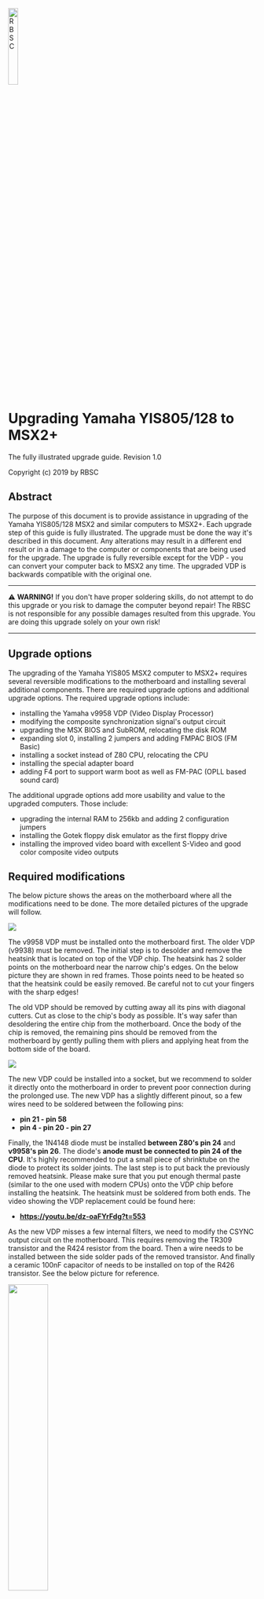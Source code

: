<div>
    <img src="Pics/RBSC.png" alt="RBSC"
    width="20%" height="20%"/>
</div>

# Upgrading Yamaha YIS805/128 to MSX2+

The fully illustrated upgrade guide. Revision 1.0

Copyright (c) 2019 by RBSC

## Abstract

The purpose of this document is to provide assistance in upgrading of the Yamaha YIS805/128 MSX2 and similar computers to MSX2+. Each upgrade step of this guide is fully illustrated. The upgrade must be done the way it's described in this document. Any alterations may result in a different end result or in a damage to the computer or components that are being used for the upgrade. The upgrade is fully reversible except for the VDP - you can convert your computer back to MSX2 any time. The upgraded VDP is backwards compatible with the original one.

---

:warning:
**WARNING!** If you don't have proper soldering skills, do not attempt to do this upgrade or you risk to damage the computer beyond repair! The RBSC is not responsible for any possible damages resulted from this upgrade. You are doing this upgrade solely on your own risk!

----

## Upgrade options

The upgrading of the Yamaha YIS805 MSX2 computer to MSX2+ requires several reversible modifications to the motherboard and installing several additional components. There are required upgrade options and additional upgrade options. The required upgrade options include:
-   installing the Yamaha v9958 VDP (Video Display Processor)
-   modifying the composite synchronization signal's output circuit 
-   upgrading the MSX BIOS and SubROM, relocating the disk ROM    
-   expanding slot 0, installing 2 jumpers and adding FMPAC BIOS (FM Basic)    
-   installing a socket instead of Z80 CPU, relocating the CPU    
-   installing the special adapter board    
-   adding F4 port to support warm boot as well as FM-PAC (OPLL based sound card)    

The additional upgrade options add more usability and value to the upgraded computers. Those include:
-   upgrading the internal RAM to 256kb and adding 2 configuration jumpers
-   installing the Gotek floppy disk emulator as the first floppy drive    
-   installing the improved video board with excellent S-Video and good color composite video outputs    

## Required modifications

The below picture shows the areas on the motherboard where all the modifications need to be done. The more detailed pictures of the upgrade will follow.

![](Pics/areas.jpg)

The v9958 VDP must be installed onto the motherboard first. The older VDP (v9938) must be removed. The initial step is to desolder and remove the heatsink that is located on top of the VDP chip. The heatsink has 2 solder points on the motherboard near the narrow chip's edges. On the below picture they are shown in red frames. Those points need to be heated so that the heatsink could be easily removed. Be careful not to cut your fingers with the sharp edges!

The old VDP should be removed by cutting away all its pins with diagonal cutters. Cut as close to the chip's body as possible. It's way safer than desoldering the entire chip from the motherboard. Once the body of the chip is removed, the remaining pins should be removed from the motherboard by gently pulling them with pliers and applying heat from the bottom side of the board.

![](Pics/vdp.jpg)

The new VDP could be installed into a socket, but we recommend to solder it directly onto the motherboard in order to prevent poor connection during the prolonged use. The new VDP has a slightly different pinout, so a few wires need to be soldered between the following pins:
-   **pin 21 - pin 58**    
-   **pin 4 - pin 20 - pin 27**

Finally, the 1N4148 diode must be installed **between Z80's pin 24** and **v9958's pin 26**. The diode's **anode must be connected to pin 24 of the CPU**. It's highly recommended to put a small piece of shrinktube on the diode to protect its solder joints. The last step is to put back the previously removed heatsink. Please make sure that you put enough thermal paste (similar to the one used with modern CPUs) onto the VDP chip before installing the heatsink. The heatsink must be soldered from both ends. The video showing the VDP replacement could be found here:
-   **https://youtu.be/dz-oaFYrFdg?t=553**  

As the new VDP misses a few internal filters, we need to modify the CSYNC output circuit on the motherboard. This requires removing the TR309 transistor and the R424 resistor from the board. Then a wire needs to be installed between the side solder pads of the removed transistor. And finally a ceramic 100nF capacitor of needs to be installed on top of the R426 transistor. See the below picture for reference.

<div>
    <img src="Pics/sync.jpg"
    width="40%" height="40%"/>
<div>

This concludes the installation of the new VDP chip. You might want to power up the computer to verify that the new chip produces the correct image before proceeding with the other modifications. If the picture doesn't appear, then check all connections or replace the VPD chip if necessary.

The next important step is to remove all old ROM chips from the motherboard. If you want the upgrade to be reversible, you might want to desolder these chips with hot air or with the desoldering pump. However, there's a risk of damaging the motherboard if it gets overheated. So you need to decide which way is better - to cut away the pins or to desolder the ROM chips. After removing the old ROM chips, you need to install five DIP28 sockets onto the motherboard for the new ROMs. In addition you need to install 100nF ceramic capacitor on C351 placeholder. And finally you need to install two 4-pin jumper pin headers and put 2 jumpers on them as shown on the below image. Those jumpers are needed to properly position the FMPAC BIOS in the computer's slot 0.

![](Pics/roms.jpg)

To complete the job you need to program 5 ROM chips with the necessary data using any EEPROM programmer. We recommend to use only the electrically erasable W27C512 EEPROM chips from Winbond. The chips on the above image are marked as 1,2,3,4 and 5. You need to write the data from the files with the corresponding names into the chips and put them into the sockets according to their numbering. The archive with the data is located here:

-   http://podrezov.com/yis805gotek/yis805_msx2p.zip
    
The data in the archive is already prepared to be written into the 65kb W27C512 chips. After programming a chip we recommend to mark its number with a permanent marker. This will help to insert the chip into the correct socket. The info about the new ROMs and their locations in computer's memory can be found in the below table:

| Socket → | 1 |  2 | 3 | 4 | 5 |
| :---: | :---: | :---: | :---: | :---: | :---: | 
| **File** | 1.rom | 2.rom | 3.rom | 4.rom |  5.rom |
| **Contents of the ROM** | MSX2+ BIOS <br> and Basic 3.0 | FMPAC BIOS <br> (internal) | DISK BIOS 1.0 | MSX2+ EXT <br> and Kanji ROM <br> (part 1) | Kanji ROM <br> (part 2) | 
| **Position on board** | IC320 | IC324| IC328 | IC332 | IC336 |
| **Slot allocation** | 0.0 | 0.1 | 3.1 | 3.0 | 3.0 |
| **Address** | 0000-7FFF | 0000-7FFF | 0000-7FFF | 0000-7FFF | 8000-BFFF |
| **Size** | 32kb data | 16kb padding + 16kb data | 16kb padding + 16kb data | 32kb data | 16kb data + 16kb padding |

By default the slot 0 is not expanded, but we need it to be expanded. To expand the slot 0 for the FMPAC BIOS you need to solder the 1N4148 diode to D301 placeholder as shown on the below image. This will permanently expand slot 0 and permit to use FM Basic commands. The diode must be soldered with the same orientation as D302 and D303 diodes. If your computer already has slot 0 expanded, you won't need to install the new diode.

<div>
    <img src="Pics/diode.jpg"
    width="40%" height="40%"/>
<div>
    
The next step is to remove the Z80 CPU put a DIP40 socket in its place. If you intend to use the original Z80 processor, then take the risk and carefully desolder it from the motherboard. The socket is required to install the special adapter board. As the Z80 is partially covered by the computer's power supply, there's not enough vertical space to install the combo board that contains the F4 port and FMPAC OPLL sound card. The F4 port is required for warm booting.

The adapter board requires 2 supports to be 3D-printed and installed under the board. Those are necessary to hold the board in place when installing or removing the F4/FMPAC combo board. Use the flathead screws to attach the supports to the adapter board before installation. You also need to put 2 pieces of thin double-sided sticky tape on the feet of both supports in order to glue them onto the motherboard. See the pictures below for reference:

<div>
    <img src="Pics/adapter1.jpg"
    width="30%" height="30%"/>
    &thinsp;
    <img src="Pics/adapter2.jpg"
    width="60%" height="60%"/>
</div>

The adapter board is available as open-source project in the RBSC's Github repository. The 3D models of the supports can be downloaded from the other RBSC's repository on Thingiverse:
-   **https://github.com/RBSC/YIS805_Adapter** 
-   **https://www.thingiverse.com/thing:3860033**

To be able to connect the F4/FMPAC combo board to the motherboard you need to install 6-pin jumper pin header. The picture below shows the way that the pins must be installed. For the combo board v1.4 you will need to connect 4 wires: ground (GND), audio (AUD), +12V and -12V. Please make sure that you connect the 12V wires correctly or you will damage the amplifier on the combo board!

<div>
    <img src="Pics/boardconn.jpg"
    width="70%" height="70%"/>
<div>

The assembled combo board (without the ROM chip) is installed into the socket of the adapter board by gently pushing it downwards. Please make sure that the pins of the combo board are connected to the socket in the right way or you may damage the Z80 CPU installed on the board. The picture below shows how the combo board is installed and connected to the newly-soldered pins on the motherboard.

![](Pics/combo.jpg)

This concludes the required MSX2+ upgrade. Make sure that everything is connected correctly and power up the computer. If you see MSX2 logo with main RAM counter and your computer boots to Basic 3.0, then the upgrade was successful. To verify that FMPAC BIOS is correctly installed, run the **_music** command from MSX Basic. If you don't get a syntax error, then the BIOS is correctly installed. To verify the F4 port, just press the Reset button. If your computer reboots without showing the MSX logo, then the F4 port works correctly.

**NOTE:** Please note that the built-in Painter graphics editor that was present in the Russian versions of YIS805/128, will no longer be available after the upgrade. Its place is taken by other ROMs that are necessary for the proper conversion to MSX2+.

## Optional modifications

As mentioned earlier, the optional modifications will increase the usability and the value of the upgraded MSX2+ computer. One of the most important modifications is the RAM upgrade. Normally YIS805 computers have 128kb of RAM installed on the motherboard. It is possible to upgrade this amount of RAM to 256kb very easily. First, you need to install four DIP18 sockets onto the motherboard as shown on the below image:

![](Pics/sockets.jpg)

Then you need to install 8 ceramic 100nF capacitors on C425, C426, C427, C428, C363, C365, C372 and C374 placeholders and also add one electrolytic 100uF 16v capacitor on C419 placeholder. Please mind the capacitor's polarity when installing it. Then you can insert 4 DRAM chips into the sockets. The chips must be x464 DRAM with speeds from 80 to 120ns. The fully upgraded RAM looks like that:

![](Pics/ram.jpg)

You may also install the sockets to other RAM chips if you want. This way you will be able to quickly fix the computer if your RAM fails for whatever reason. The final step in the RAM upgrade is installing 2 configuration jumpers. Those are not normal 2.5mm jumpers that you got used to, so you need to create a custom jumper from the 3-pin Dupont connector. The outer pins must be joined together with a wire. To be able to install the jumpers you need to desolder the factory-installed wires from J305 and J306.

The J305 placeholder needs to be fitted with the 5-pin jumper pin header with the 2nd and 4th pins removed. The J306 needs to be fitted with the 3-pin jumper pin header with the middle pin removed. The prepared jumpers should be installed as shown on the pictures below. In case you will need to revert the RAM upgrade, you will need to remove J306 and move J306 to the left. Then you will have 128kb of RAM again.

<div>
    <img src="Pics/jumper1.jpg"
    width="40%" height="40%"/>
    &thinsp;
    <img src="Pics/jumper2.jpg"
    width="35%" height="35%"/>
</div>

Power up your computer and observe the doubled RAM amount. If your computer doesn't boot, check all modifications and/or replace the RAM chips with the known good ones.

As old floppy drives and diskettes are unreliable after 30 years of service, it's recommended to install the modern Gotek floppy emulator instead of the first floppy drive of the YIS805 computer. This will give you the possibility to have 999 disk images at hand any time. The installation is pretty simple and requires only the 3D-printed holder for the Gotek to properly fit it into the front panel of the computer. The 3D model can be downloaded from RBSC's repository on Thingiverse:
-   **https://www.thingiverse.com/thing:3816802**

First you need to set the DS0 jumper on the Gotek emulator's board and install it into the MSX's case. Please make sure that you connect the interface and power cables correctly. It's recommended to flash the emulator with the FlashFloppy firmware before installation and to configure the FF.CFG file to use the Gotek emulator for the MSX platform. See the FlashFloppy's documentation for more info. The properly installed Gotek emulator looks like that:

![](Pics/cover.jpg)

The 3D-printed part is installed on top of the Gotek's case, then the front panel is attached to the MSX's case so that there are no gaps between the emulator's case and the front panel. See the below picture for reference.

![](Pics/cover_installed.jpg)

After installation please power up the computer and check that you can boot from the mounted DSK image located on the USB drive. If the computer only boots to MSX Basic, use the **"files"** command (without quotes) to list the directory of the mounted DSK image. If the image is not mounted, please check whether the Gotek emulator is properly powered and connected to the motherboard. Also check that the mounted DSK image is good.

For even better usability you can install an OLED screen into the Gotek emulator's case. Then you will see the names of mounted DSK images and the disk activity. More info on installing the OLED screens into the Gotek you might want to check the corresponding topics on **https://www.msx.org** or **https://zx-pk.ru** (for Russian-speaking people) forums.

The final optional upgrade that could be done for the YIS805 and similar computers is installing the improved video board. In the Russian versions of this computer the video boards could only output black and white composite video and color RGB signals. The new video board adds a decent quality color composite video and excellent quality S-Video capabilities. The board was designed by RBSC for the MSX2+ upgrade and it looks like that:

![](Pics/video.jpg)

The new video board is available as the open-source project in RBSC's Github repository:
-   **https://github.com/RBSC/YIS805_VideoBoard**

It replaces the original video board and the only modification that you need to do is to drill a hole for the S-Video cable. The center of the new hole must be **33mm** away from the center of the audio output's hole. The **size of the hole should be the same** as for the audio/video outputs and it should be **on the same level** with them or a little higher. If necessary, adjust the hole with a filer so that the cables are connected without an effort.

**NOTE:** On some YIS805 and similar models the necessary hole may already be there - it is used for RF output from the original video board.

When the board is properly installed, the cable connections to it look like that:

![](Pics/video_installed.jpg)

Before installing the video board into the case, please make sure that it works well with your freshly-upgraded MSX2+ computer. You can connect the video board to the cable coming from the motherboard and test the outputs. Choose a good MSX2+ game for testing, for example **Sonyc**. It will test the video board, the installed Gotek emulator and the FMPAC sound card. The board can be placed on the top of the computer's case, just make sure that it's not touching any metal under it. Here's the picture of the final testing:

![](Pics/test.jpg)

**If everything works well, then your MSX2+ upgrade is complete and you can now give yourself a pat on the back. WELL DONE! If you have any questions, feel free to approach anyone from RBSC on the forums and ask your question. We will try to reply as soon as possible.**

## Credits

We, the RBSC, enjoyed creating this MSX2+ upgrade for you! The following individuals made this upgrade possible or supported its creation with their expertise:
-   [RBSC] Wierzbowsky (Germany)
-   [RBSC] Pencioner (Sweden)
-   [RBSC] Ptero (Russia)
-   [RBSC] DJS3000 (Russia) - thanks for the video!
-   [RBSC] TNT23 (Russia) - big thanks for the keyboard for YIS805!
-   Petr Andreev (Russia) - big thanks for YIS805/128 and arranging its delivery!
-   Kamil Karimov (Russia)
-   Maxim Vlasov (Switzerland)
-   Evgeny Brychkov (Russia)
-   GreyWolf (Russia)
    
And those who opposed or tried to prevent this MSX2+ upgrade one way or another (you know who you are) will not be mentioned here. Let them stay in the dark shadows of their own pride forever. Amen!

## P.S.

The dedicated topics about this MSX2+ upgrade:
-   **https://www.msx.org/forum/msx-talk/hardware/upgrading-yamaha-yis805-to-msx2**
-   **https://zx-pk.ru/threads/30796-apgrejd-yamakhi-yis805-128-do-msx2.html**

This documentation is always available here:
-   **http://podrezov.com/yis805gotek/Yamaha%20YIS805%20Upgrade%20Guide.doc**
